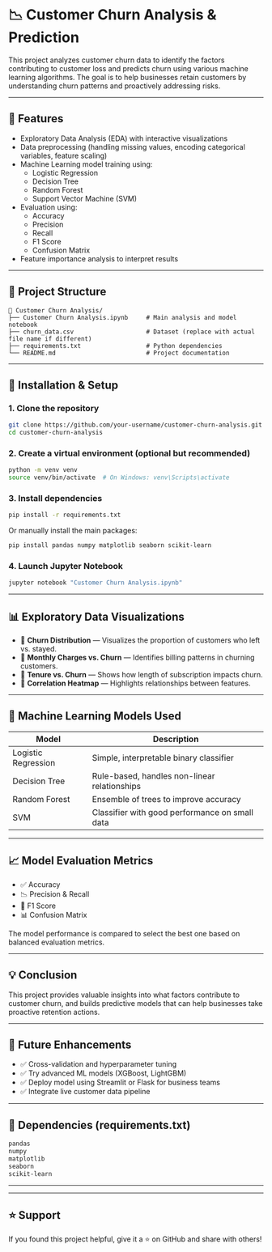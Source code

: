 # 📉 Customer Churn Analysis & Prediction

This project analyzes customer churn data to identify the factors contributing to customer loss and predicts churn using various machine learning algorithms. The goal is to help businesses retain customers by understanding churn patterns and proactively addressing risks.

---

## 📌 Features

- Exploratory Data Analysis (EDA) with interactive visualizations
- Data preprocessing (handling missing values, encoding categorical variables, feature scaling)
- Machine Learning model training using:
  - Logistic Regression
  - Decision Tree
  - Random Forest
  - Support Vector Machine (SVM)
- Evaluation using:
  - Accuracy
  - Precision
  - Recall
  - F1 Score
  - Confusion Matrix
- Feature importance analysis to interpret results

---

## 📂 Project Structure

```
📁 Customer Churn Analysis/
├── Customer Churn Analysis.ipynb     # Main analysis and model notebook
├── churn_data.csv                    # Dataset (replace with actual file name if different)
├── requirements.txt                  # Python dependencies
└── README.md                         # Project documentation
```

---

## 🧪 Installation & Setup

### 1. Clone the repository

```bash
git clone https://github.com/your-username/customer-churn-analysis.git
cd customer-churn-analysis
```

### 2. Create a virtual environment (optional but recommended)

```bash
python -m venv venv
source venv/bin/activate  # On Windows: venv\Scripts\activate
```

### 3. Install dependencies

```bash
pip install -r requirements.txt
```

Or manually install the main packages:

```bash
pip install pandas numpy matplotlib seaborn scikit-learn
```

### 4. Launch Jupyter Notebook

```bash
jupyter notebook "Customer Churn Analysis.ipynb"
```

---

## 📊 Exploratory Data Visualizations

- 📌 **Churn Distribution** — Visualizes the proportion of customers who left vs. stayed.
- 📌 **Monthly Charges vs. Churn** — Identifies billing patterns in churning customers.
- 📌 **Tenure vs. Churn** — Shows how length of subscription impacts churn.
- 📌 **Correlation Heatmap** — Highlights relationships between features.

---

## 🤖 Machine Learning Models Used

| Model                | Description                                   |
|---------------------|-----------------------------------------------|
| Logistic Regression | Simple, interpretable binary classifier       |
| Decision Tree       | Rule-based, handles non-linear relationships  |
| Random Forest       | Ensemble of trees to improve accuracy         |
| SVM                 | Classifier with good performance on small data|

---

## 📈 Model Evaluation Metrics

- ✅ Accuracy
- 📉 Precision & Recall
- 🔁 F1 Score
- 📊 Confusion Matrix

The model performance is compared to select the best one based on balanced evaluation metrics.

---

## 💡 Conclusion

This project provides valuable insights into what factors contribute to customer churn, and builds predictive models that can help businesses take proactive retention actions.

---

## 🚀 Future Enhancements

- ✅ Cross-validation and hyperparameter tuning
- ✅ Try advanced ML models (XGBoost, LightGBM)
- ✅ Deploy model using Streamlit or Flask for business teams
- ✅ Integrate live customer data pipeline

---

## 📎 Dependencies (requirements.txt)

```txt
pandas
numpy
matplotlib
seaborn
scikit-learn
```

---
---

## ⭐ Support

If you found this project helpful, give it a ⭐ on GitHub and share with others!
